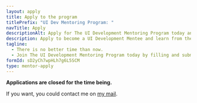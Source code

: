```yaml
---
layout: apply
title: Apply to the program
titlePrefix: "UI Dev Mentoring Program: "
navTitle: Apply
descriptionAlt: Apply for The UI Development Mentoring Program today and become a better UI developer.
description: Apply to become a UI Development Mentee and learn from the experience and knowledge in a personalized mentorship program. Join the program today!
tagline:
  - There is no better time than now.
  - Join The UI Development Mentoring Program today by filling and submitting the form below.
formId: sD2yCh7wpHLh7g6L5SCM
type: mentor-apply
---
```


**Applications are closed for the time being.**

If you want, you could contact me on [my mail](mailto:me@silvestar.codes).
